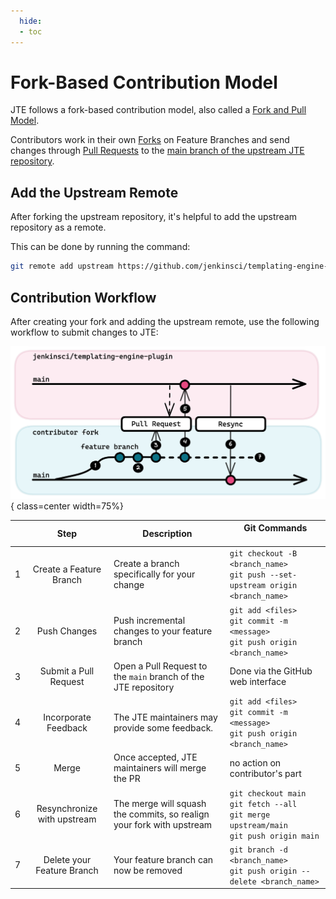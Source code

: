```yaml
---
  hide:
  - toc
---
```

# Fork-Based Contribution Model

JTE follows a fork-based contribution model, also called a [Fork and Pull Model][1].

Contributors work in their own [Forks][2] on Feature Branches and send changes through [Pull Requests][3] to the [main branch of the upstream JTE repository][4].

## Add the Upstream Remote

After forking the upstream repository, it's helpful to add the upstream repository as a remote.

This can be done by running the command:

```bash
git remote add upstream https://github.com/jenkinsci/templating-engine-plugin.git
```

## Contribution Workflow

After creating your fork and adding the upstream remote, use the following workflow to submit changes to JTE:

![An overview visualization of the Contribution Workflow described below](./contribution-workflow.png){ class=center width=75%}

|   |            Step             | Description                                                           | Git Commands <img width=200/>                                                                   |
|---|:---------------------------:|-----------------------------------------------------------------------|-------------------------------------------------------------------------------------------------|
| 1 |   Create a Feature Branch   | Create a branch specifically for your change                          | `git checkout -B <branch_name>`<br>`git push --set-upstream origin <branch_name>`               |
| 2 |        Push Changes         | Push incremental changes to your feature branch                       | `git add <files>`<br>`git commit -m <message>`<br>`git push origin <branch_name>`               |
| 3 |    Submit a Pull Request    | Open a Pull Request to the `main` branch of the JTE repository        | Done via the GitHub web interface                                                               |
| 4 |    Incorporate Feedback     | The JTE maintainers may provide some feedback.                        | `git add <files>`<br>`git commit -m <message>`<br>`git push origin <branch_name>`               |
| 5 |            Merge            | Once accepted, JTE maintainers will merge the PR                      | no action on contributor's part                                                                 |
| 6 | Resynchronize with upstream | The merge will squash the commits, so realign your fork with upstream | `git checkout main`<br>`git fetch --all`<br>`git merge upstream/main`<br>`git push origin main` |
| 7 | Delete your Feature Branch  | Your feature branch can now be removed                                | `git branch -d <branch_name>`<br>`git push origin --delete <branch_name>`                       |

[1]: https://docs.github.com/en/github/collaborating-with-pull-requests/getting-started/about-collaborative-development-models#fork-and-pull-model
[2]: https://docs.github.com/en/github/collaborating-with-pull-requests/working-with-forks/about-forks
[3]: https://docs.github.com/en/github/collaborating-with-pull-requests/proposing-changes-to-your-work-with-pull-requests/about-pull-requests
[4]: https://github.com/jenkinsci/templating-engine-plugin
